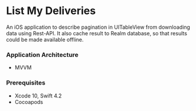 # List My Deliveries

An iOS application to describe pagination in UITableView from downloading data using Rest-API. It also cache result to Realm database, so that results could be made available offline.

### Application Architecture

* MVVM


### Prerequisites

* Xcode 10, Swift 4.2
* Cocoapods

